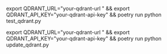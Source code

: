 export QDRANT_URL="your-qdrant-url " && export QDRANT_API_KEY="your-qdrant-api-key" && poetry run python test_qdrant.py

export QDRANT_URL="your-qdrant-url " && export QDRANT_API_KEY="your-qdrant-api-key" && poetry run python update_qdrant.py

